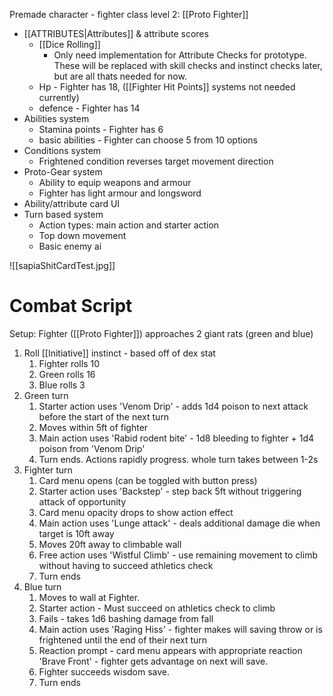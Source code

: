 Premade character - fighter class level 2: [[Proto Fighter]]

- [[ATTRIBUTES|Attributes]] & attribute scores
	- [[Dice Rolling]]
		- Only need implementation for Attribute Checks for prototype. These will be replaced with skill checks and instinct checks later, but are all thats needed for now.
	- Hp - Fighter has 18, ([[Fighter Hit Points]] systems not needed currently)
	- defence - Fighter has 14 
- Abilities system
	-  Stamina points - Fighter has 6
	- basic abilities - Fighter can choose 5 from 10 options
- Conditions system
	- Frightened condition reverses target movement direction
- Proto-Gear system
	- Ability to equip weapons and armour
	- Fighter has light armour and longsword
- Ability/attribute card UI
- Turn based system
	- Action types: main action and starter action
	- Top down movement
	- Basic enemy ai

![[sapiaShitCardTest.jpg]]


# Combat Script
Setup: Fighter ([[Proto Fighter]]) approaches 2 giant rats (green and blue)

1. Roll [[Initiative]] instinct - based off of dex stat
	1. Fighter rolls 10
	2. Green rolls 16
	3. Blue rolls 3
2. Green turn
	1. Starter action uses 'Venom Drip' - adds 1d4 poison to next attack before the start of the next turn
	2. Moves within 5ft of fighter
	3. Main action uses 'Rabid rodent bite' - 1d8 bleeding to fighter + 1d4 poison from 'Venom Drip'
	4. Turn ends. Actions rapidly progress. whole turn takes between 1-2s
3. Fighter turn
	1. Card menu opens (can be toggled with button press)
	2. Starter action uses 'Backstep' - step back 5ft without triggering attack of opportunity
	3. Card menu opacity drops to show action effect
	4. Main action uses 'Lunge attack' - deals additional damage die when target is 10ft away
	5. Moves 20ft away to climbable wall
	6. Free action uses 'Wistful Climb' - use remaining movement to climb without having to succeed athletics check
	7. Turn ends
4. Blue turn 
	1. Moves to wall at Fighter. 
	2. Starter action - Must succeed on athletics check to climb
	3. Fails - takes 1d6 bashing damage from fall
	4. Main action uses 'Raging Hiss' - fighter makes will saving throw or is frightened until the end of their next turn
	5. Reaction prompt - card menu appears with appropriate reaction 'Brave Front' - fighter gets advantage on next will save.
	6. Fighter succeeds wisdom save.
	7. Turn ends